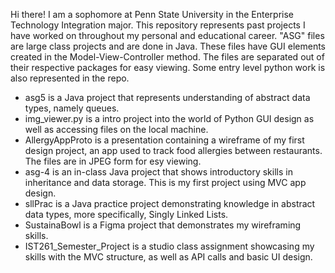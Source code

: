 Hi there! I am a sophomore at Penn State University in the Enterprise Technology Integration major. This repository represents past projects I have worked on throughout my personal and educational career. "ASG" files are large class projects and are done in Java. These files have GUI elements created in the Model-View-Controller method. The files are separated out of their respective packages for easy viewing. Some entry level python work is also represented in the repo.

- asg5 is a Java project that represents understanding of abstract data types, namely queues.
- img_viewer.py is a intro project into the world of Python GUI design as well as accessing files on the local machine.
- AllergyAppProto is a presentation containing a wireframe of my first design project, an app used to track food allergies between restaurants. The files are in JPEG form for esy viewing.
- asg-4 is an in-class Java project that shows introductory skills in inheritance and data storage. This is my first project using MVC app design.
- sllPrac is a Java practice project demonstrating knowledge in abstract data types, more specifically, Singly Linked Lists.
- SustainaBowl is a Figma project that demonstrates my wireframing skills.
- IST261_Semester_Project is a studio class assignment showcasing my skills with the MVC structure, as well as API calls and basic UI design.
